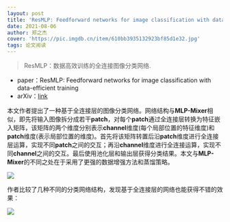 ```yaml
---
layout: post
title: 'ResMLP: Feedforward networks for image classification with data-efficient training'
date: 2021-08-06
author: 郑之杰
cover: 'https://pic.imgdb.cn/item/610bb3935132923bf85d1e32.jpg'
tags: 论文阅读
---
```


> ResMLP：数据高效训练的全连接图像分类网络.

- paper：ResMLP: Feedforward networks for image classification with data-efficient training
- arXiv：[link](https://arxiv.org/abs/2105.03404)

本文作者提出了一种基于全连接层的图像分类网络。网络结构与**MLP-Mixer**相似，即先将输入图像拆分成若干**patch**，对每个**patch**通过全连接层转换为特征嵌入矩阵，该矩阵的两个维度分别表示**channel**维度(每个局部位置的特征维度)和**patch**维度(表示局部位置的维度)。首先将该矩阵转置后沿**patch**维度进行全连接层运算，实现不同**patch**之间的交互；再沿**channel**维度进行全连接运算，实现不同**channel**之间的交互。最后使用池化层和输出层获得分类结果。本文与**MLP-Mixer**的不同之处在于采用了更强的数据增强方法和蒸馏策略。

![](https://pic.imgdb.cn/item/610bb61a5132923bf8614cda.jpg)

作者比较了几种不同的分类网络结构，发现基于全连接层的网络也能获得不错的效果：

![](https://pic.imgdb.cn/item/610bb8b35132923bf864cac7.jpg)

